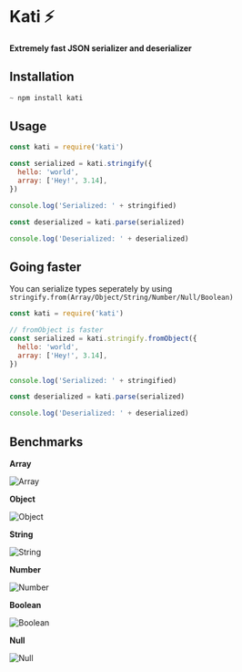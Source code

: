 # Kati ⚡

**Extremely fast JSON serializer and deserializer**

## Installation

```js
~ npm install kati
```

## Usage

```js
const kati = require('kati')

const serialized = kati.stringify({
  hello: 'world',
  array: ['Hey!', 3.14],
})

console.log('Serialized: ' + stringified)

const deserialized = kati.parse(serialized)

console.log('Deserialized: ' + deserialized)
```

## Going faster

You can serialize types seperately by using `stringify.from(Array/Object/String/Number/Null/Boolean)`

```js
const kati = require('kati')

// fromObject is faster
const serialized = kati.stringify.fromObject({
  hello: 'world',
  array: ['Hey!', 3.14],
})

console.log('Serialized: ' + stringified)

const deserialized = kati.parse(serialized)

console.log('Deserialized: ' + deserialized)
```

## Benchmarks

**Array**

![Array](https://cdn.discordapp.com/attachments/824688703431508000/878306417126277150/3bf86f82-3762-42af-a6a8-b82194daaa7a.png)

**Object**

![Object](https://cdn.discordapp.com/attachments/824688703431508000/878306633871163452/8e8ef901-929a-445e-84f6-d421924c0844.png)

**String**

![String](https://cdn.discordapp.com/attachments/824688703431508000/878306889409101894/24d11570-4f1d-494b-9820-ac2491774a5c.png)

**Number**

![Number](https://cdn.discordapp.com/attachments/824688703431508000/878306975740469248/4b0f8daa-93cd-437c-bb5c-b4ae4d7b4959.png)

**Boolean**

![Boolean](https://cdn.discordapp.com/attachments/824688703431508000/878307128249548870/a0c56b4c-b7a9-4629-9168-883087103491.png)

**Null**

![Null](https://cdn.discordapp.com/attachments/824688703431508000/878307066358431744/603fb997-74e1-4a02-8039-cd069bcf2232.png)
